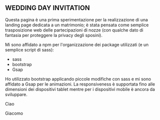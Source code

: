 WEDDING DAY INVITATION
----------------------

Questa pagina è una prima sperimentazione per la realizzazione di una landing page dedicata a un matrimonio; è stata pensata come semplice trasposizione web delle partecipazioni di nozze (con qualche dato di fantasia per proteggere la privacy degli sposini).

Mi sono affidato a npm per l'organizzazione dei package utilizzati (e un semplice script di sass):

- sass
- bootstrap
- Gsap

Ho utilizzato bootstrap applicando piccole modifiche con sass e mi sono affidato a Gsap per le animazioni.
La responsiveness è supportata fino alle dimensioni dei dispositivi tablet mentre per i dispositivi mobile è ancora da sviluppare.

Ciao

Giacomo